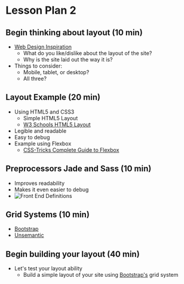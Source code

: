 # Lesson Plan 2

## Begin thinking about layout (10 min)
  - <a href="http://www.webdesign-inspiration.com" target="_blank">Web Design Inspiration</a>
    - What do you like/dislike about the layout of the site?
    - Why is the site laid out the way it is?
  - Things to consider:
    - Mobile, tablet, or desktop?
    - All three?

## Layout Example (20 min)
  - Using HTML5 and CSS3
    - Simple HTML5 Layout
    - <a href="http://www.w3schools.com/html/html_layout.asp" target="_blank">W3 Schools HTML5 Layout</a>
  - Legible and readable
  - Easy to debug
  - Example using Flexbox
    - <a href="https://css-tricks.com/snippets/css/a-guide-to-flexbox/">CSS-Tricks Complete Guide to Flexbox</a>

## Preprocessors Jade and Sass (10 min)
  - Improves readability
  - Makes it even easier to debug
  - ![Front End Definitions](front-end-definitions.jpg)

## Grid Systems (10 min)
  - <a href="http://getbootstrap.com/" target="_blank">Bootstrap</a>
  - <a href="http://unsemantic.com/" target="_blank">Unsemantic</a>

## Begin building your layout (40 min)
  - Let's test your layout ability
    - Build a simple layout of your site using <a href="http://getbootstrap.com/" target="_blank">Bootstrap's</a> grid system
